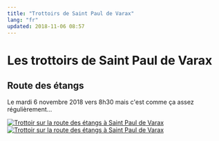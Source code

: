 ```yaml
---
title: "Trottoirs de Saint Paul de Varax"
lang: "fr"
updated: 2018-11-06 08:57
---
```


# Les trottoirs de Saint Paul de Varax

## Route des étangs

Le mardi 6 novembre 2018 vers 8h30 mais c'est comme ça assez régulièrement…

<a href="/images/route-des-etangs-saint-paul-de-varax.jpg"><img src="/images/450x/route-des-etangs-saint-paul-de-varax.jpg" alt="Trottoir sur la route des étangs à Saint Paul de Varax"></a>
<a href="/images/route-des-etangs-saint-paul-de-varax-2.jpg"><img src="/images/450x/route-des-etangs-saint-paul-de-varax-2.jpg" alt="Trottoir sur la route des étangs à Saint Paul de Varax"></a>
